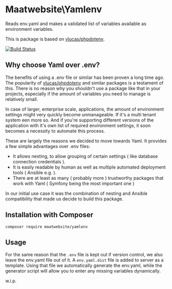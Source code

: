 Maatwebsite\Yamlenv
==========

Reads env.yaml and makes a validated list of variables available as environment variables. 

This is package is based on [vlucas/phpdotenv](https://github.com/vlucas/phpdotenv).

[![Build Status](https://travis-ci.org/Maatwebsite/yamlenv.svg?branch=master)](https://travis-ci.org/Maatwebsite/yamlenv.svg?branch=master)

Why choose Yaml over .env?
---------
The benefits of using a .env file or similar has been proven a long time ago. 
The popularity of [vlucas/phpdotenv](https://github.com/vlucas/phpdotenv) and 
similar packages is a testament of this. 
There is no reason why you shouldn't use a package like that in your projects, 
especially if the amount of variables you need to manage is relatively small.

In case of larger, enterprise scale, applications, the amount of environment 
settings might very quickly become unmanageable. If it's a multi tenant system een more so. And if you're supporting different versions of the application with it's own list of required environment settings, it soon becomes a necessity to automate this process. 

These are largely the reasons we decided to move towards Yaml. It provides 
a few simple advantages over .env files:
* It allows nesting, to allow grouping of certain settings ( like database 
connection credentials ).
* It is easily readable by human as well as multiple automated deployment 
tools ( Ansible e.g. ).
* There are at least as many ( probably more ) trustworthy packages that work 
with Yaml ( Symfony being the most important one ) 

In our initial use case it was the combination of nesting and Ansible 
compatibility that made us decide to build this package.

Installation with Composer
--------------------------

```shell
composer require maatwebsite/yamlenv
```

Usage
-----
For the same reason that the `.env` file is kept out if version control, we also leave the env.yaml file out of it.
A `env.yaml.dist` file is added to server as a template. Using that file we automatically generate the env.yaml, 
while the generator script will allow you to enter any missing variables dynamically. 

w.i.p.
